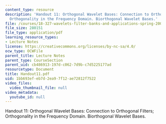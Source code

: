 ```yaml
---
content_type: resource
description: 'Handout 11: Orthogonal Wavelet Bases: Connection to Orthogonal Filters;
  Orthogonality in the Frequency Domain. Biorthogonal Wavelet Bases.'
file: /courses/18-327-wavelets-filter-banks-and-applications-spring-2003/1bb693efeb7d2ea97f12ae72812f7522_Handout11.pdf
file_size: 280151
file_type: application/pdf
learning_resource_types:
- Lecture Notes
license: https://creativecommons.org/licenses/by-nc-sa/4.0/
ocw_type: OCWFile
parent_title: Lecture Notes
parent_type: CourseSection
parent_uid: cb486913-197d-c062-7d9b-c7d5225177ad
resourcetype: Document
title: Handout11.pdf
uid: 1bb693ef-eb7d-2ea9-7f12-ae72812f7522
video_files:
  video_thumbnail_file: null
video_metadata:
  youtube_id: null
---
```

Handout 11: Orthogonal Wavelet Bases: Connection to Orthogonal Filters; Orthogonality in the Frequency Domain. Biorthogonal Wavelet Bases.